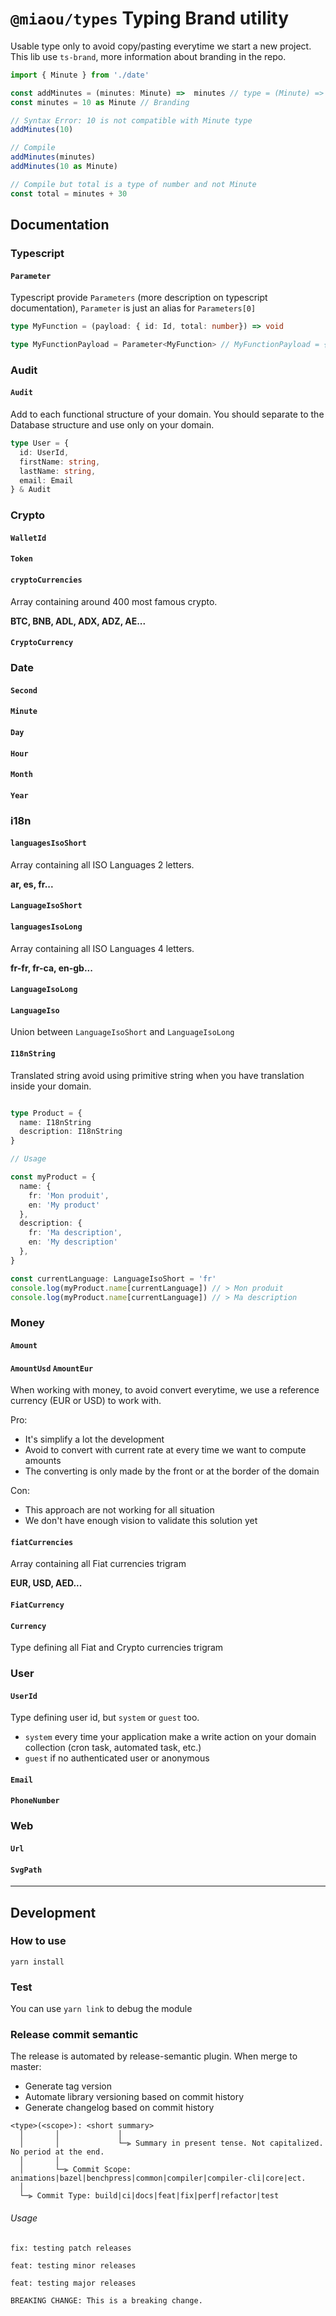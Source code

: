 # `@miaou/types` Typing Brand utility

Usable type only to avoid copy/pasting everytime we start a  new project. This lib use `ts-brand`, more information about branding in the repo.

```typescript
import { Minute } from './date'

const addMinutes = (minutes: Minute) =>  minutes // type = (Minute) => Minute
const minutes = 10 as Minute // Branding

// Syntax Error: 10 is not compatible with Minute type  
addMinutes(10)

// Compile
addMinutes(minutes) 
addMinutes(10 as Minute)

// Compile but total is a type of number and not Minute
const total = minutes + 30
```

## Documentation
### Typescript
#### `Parameter`
Typescript provide `Parameters` (more description on typescript documentation), `Parameter` is just an alias for `Parameters[0]`

```typescript
type MyFunction = (payload: { id: Id, total: number}) => void

type MyFunctionPayload = Parameter<MyFunction> // MyFunctionPayload = { id: Id, total: number}
```

### Audit
#### `Audit` 
Add to each functional structure of your domain. You should separate to the Database structure and use only on your domain.

```typescript
type User = {
  id: UserId,
  firstName: string,
  lastName: string,
  email: Email
} & Audit
```

### Crypto
#### `WalletId`
#### `Token`
#### `cryptoCurrencies` 
Array containing around 400 most famous crypto.

**BTC, BNB, ADL, ADX, ADZ, AE...**
#### `CryptoCurrency`

### Date
#### `Second` 
#### `Minute` 
#### `Day` 
#### `Hour` 
#### `Month` 
#### `Year` 

### i18n
#### `languagesIsoShort` 
Array containing all ISO Languages 2 letters.

**ar, es, fr...**

#### `LanguageIsoShort`
#### `languagesIsoLong`
Array containing all ISO Languages 4 letters.

**fr-fr, fr-ca, en-gb...**
#### `LanguageIsoLong`
#### `LanguageIso` 
Union between `LanguageIsoShort` and `LanguageIsoLong` 
#### `I18nString`
Translated string avoid using primitive string when you have translation inside your domain.

```typescript

type Product = {
  name: I18nString
  description: I18nString
}

// Usage

const myProduct = {
  name: {
    fr: 'Mon produit',
    en: 'My product'
  },
  description: {
    fr: 'Ma description',
    en: 'My description'
  },
}

const currentLanguage: LanguageIsoShort = 'fr'
console.log(myProduct.name[currentLanguage]) // > Mon produit
console.log(myProduct.name[currentLanguage]) // > Ma description
```


### Money
#### `Amount`
#### `AmountUsd` `AmountEur`
When working with money, to avoid convert everytime, we use a reference currency (EUR or USD) to work with.

Pro:
- It's simplify a lot the development
- Avoid to convert with current rate at every time we want to compute amounts
- The converting is only made by the front or at the border of the domain

Con:
- This approach are not working for all situation
- We don't have enough vision to validate this solution yet

#### `fiatCurrencies`
Array containing all Fiat currencies trigram

**EUR, USD, AED...**

#### `FiatCurrency` 
#### `Currency`
Type defining all Fiat and Crypto currencies trigram

### User
#### `UserId`
Type defining user id, but `system` or `guest` too.
- `system` every time your application make a write action on your domain collection (cron task, automated task, etc.)
- `guest` if no authenticated user or anonymous
#### `Email`
#### `PhoneNumber`

### Web
#### `Url`
#### `SvgPath`

---
## Development

### How to use

```
yarn install
```

### Test

You can use `yarn link` to debug the module

### Release commit semantic

The release is automated by release-semantic plugin. When merge to master:
- Generate tag version
- Automate library versioning based on commit history
- Generate changelog based on commit history

```text
<type>(<scope>): <short summary>
  │       │             │
  │       │             └─⫸ Summary in present tense. Not capitalized. No period at the end.
  │       │
  │       └─⫸ Commit Scope: animations|bazel|benchpress|common|compiler|compiler-cli|core|ect.
  │
  └─⫸ Commit Type: build|ci|docs|feat|fix|perf|refactor|test
```

###### Usage 

```text
fix: testing patch releases
```

```text
feat: testing minor releases
```

```text
feat: testing major releases

BREAKING CHANGE: This is a breaking change.
```

